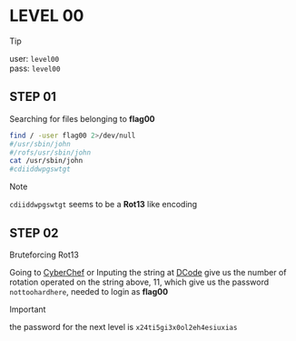 # LEVEL 00

> [!TIP]
> user: `level00` <br>
> pass: `level00`

## STEP 01

Searching for files belonging to **flag00**

```bash
find / -user flag00 2>/dev/null
#/usr/sbin/john
#/rofs/usr/sbin/john
cat /usr/sbin/john
#cdiiddwpgswtgt
```

> [!NOTE]
> `cdiiddwpgswtgt` seems to be a **Rot13** like encoding

## STEP 02

Bruteforcing Rot13

Going to [CyberChef](https://gchq.github.io/CyberChef/#recipe=ROT13_Brute_Force(true,true,false,100,0,true,'')&input=Y2RpaWRkd3Bnc3d0Z3Q)
or Inputing the string at [DCode](https://www.dcode.fr/rot-cipher)
give us the number of rotation operated on the string above, 11, which give us
the password `nottoohardhere`, needed to login as **flag00**

> [!IMPORTANT]
> the password for the next level is `x24ti5gi3x0ol2eh4esiuxias`
